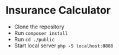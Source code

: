 # Insurance Calculator

* Clone the repository
* Run ```composer install```
* Run ```cd ./public```
* Start local server ```php -S localhost:8888```